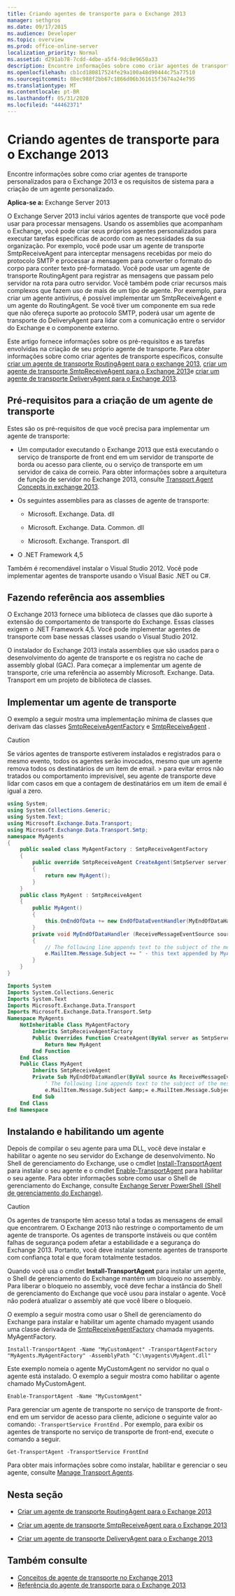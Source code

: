 ```yaml
---
title: Criando agentes de transporte para o Exchange 2013
manager: sethgros
ms.date: 09/17/2015
ms.audience: Developer
ms.topic: overview
ms.prod: office-online-server
localization_priority: Normal
ms.assetid: d291ab78-7cdd-4dbe-a5f4-9dc8e9650a33
description: Encontre informações sobre como criar agentes de transporte personalizados para o Exchange 2013 e os requisitos de sistema para a criação de um agente personalizado.
ms.openlocfilehash: cb1cd180817524fe29a100a48d90444c75a77510
ms.sourcegitcommit: 88ec988f2bb67c1866d06b361615f3674a24e795
ms.translationtype: MT
ms.contentlocale: pt-BR
ms.lasthandoff: 05/31/2020
ms.locfileid: "44462371"
---
```

# <a name="creating-transport-agents-for-exchange-2013"></a>Criando agentes de transporte para o Exchange 2013

Encontre informações sobre como criar agentes de transporte personalizados para o Exchange 2013 e os requisitos de sistema para a criação de um agente personalizado.
  
**Aplica-se a:** Exchange Server 2013
  
O Exchange Server 2013 inclui vários agentes de transporte que você pode usar para processar mensagens. Usando os assemblies que acompanham o Exchange, você pode criar seus próprios agentes personalizados para executar tarefas específicas de acordo com as necessidades da sua organização. Por exemplo, você pode usar um agente de transporte SmtpReceiveAgent para interceptar mensagens recebidas por meio do protocolo SMTP e processar a mensagem para converter o formato do corpo para conter texto pré-formatado. Você pode usar um agente de transporte RoutingAgent para registrar as mensagens que passam pelo servidor na rota para outro servidor. Você também pode criar recursos mais complexos que fazem uso de mais de um tipo de agente. Por exemplo, para criar um agente antivírus, é possível implementar um SmtpReceiveAgent e um agente do RoutingAgent. Se você tiver um componente em sua rede que não ofereça suporte ao protocolo SMTP, poderá usar um agente de transporte do DeliveryAgent para lidar com a comunicação entre o servidor do Exchange e o componente externo. 
  
Este artigo fornece informações sobre os pré-requisitos e as tarefas envolvidas na criação de seu próprio agente de transporte. Para obter informações sobre como criar agentes de transporte específicos, consulte [criar um agente de transporte RoutingAgent para o exchange 2013](how-to-create-a-routingagent-transport-agent-for-exchange-2013.md), [criar um agente de transporte SmtpReceiveAgent para o Exchange 2013](how-to-create-an-smtpreceiveagent-transport-agent-for-exchange-2013.md)e [criar um agente de transporte DeliveryAgent para o Exchange 2013](how-to-create-a-deliveryagent-transport-agent-for-exchange-2013.md).
  
## <a name="prerequisites-for-creating-a-transport-agent"></a>Pré-requisitos para a criação de um agente de transporte
<a name="bk_prerequisites"> </a>

Estes são os pré-requisitos de que você precisa para implementar um agente de transporte:
  
- Um computador executando o Exchange 2013 que está executando o serviço de transporte de front end em um servidor de transporte de borda ou acesso para cliente, ou o serviço de transporte em um servidor de caixa de correio. Para obter informações sobre a arquitetura de função de servidor no Exchange 2013, consulte [Transport Agent Concepts in exchange 2013](transport-agent-concepts-in-exchange-2013.md).
    
- Os seguintes assemblies para as classes de agente de transporte:
    
  - Microsoft. Exchange. Data. dll
    
  - Microsoft. Exchange. Data. Common. dll
    
  - Microsoft. Exchange. Transport. dll
    
- O .NET Framework 4,5
    
Também é recomendável instalar o Visual Studio 2012. Você pode implementar agentes de transporte usando o Visual Basic .NET ou C#.
  
## <a name="referencing-the-assemblies"></a>Fazendo referência aos assemblies
<a name="bk_ReferenceAssemblies"> </a>

O Exchange 2013 fornece uma biblioteca de classes que dão suporte à extensão do comportamento de transporte do Exchange. Essas classes exigem o .NET Framework 4,5. Você pode implementar agentes de transporte com base nessas classes usando o Visual Studio 2012.
  
O instalador do Exchange 2013 instala assemblies que são usados para o desenvolvimento do agente de transporte e os registra no cache de assembly global (GAC). Para começar a implementar um agente de transporte, crie uma referência ao assembly Microsoft. Exchange. Data. Transport em um projeto de biblioteca de classes.
  
## <a name="implementing-a-transport-agent"></a>Implementar um agente de transporte
<a name="bk_implementationExample"> </a>

O exemplo a seguir mostra uma implementação mínima de classes que derivam das classes [SmtpReceiveAgentFactory](https://msdn.microsoft.com/library/Microsoft.Exchange.Data.Transport.Smtp.SmtpReceiveAgentFactory.aspx) e [SmtpReceiveAgent](https://msdn.microsoft.com/library/Microsoft.Exchange.Data.Transport.Smtp.SmtpReceiveAgent.aspx) . 
  
> [!CAUTION]
> Se vários agentes de transporte estiverem instalados e registrados para o mesmo evento, todos os agentes serão invocados, mesmo que um agente remova todos os destinatários de um item de email. > para evitar erros não tratados ou comportamento imprevisível, seu agente de transporte deve lidar com casos em que a contagem de destinatários em um item de email é igual a zero. 
  
```cs
using System;
using System.Collections.Generic;
using System.Text;
using Microsoft.Exchange.Data.Transport;
using Microsoft.Exchange.Data.Transport.Smtp;
namespace MyAgents
{
    public sealed class MyAgentFactory : SmtpReceiveAgentFactory
    {
        public override SmtpReceiveAgent CreateAgent(SmtpServer server)
        {
            return new MyAgent();
        }
    }
    public class MyAgent : SmtpReceiveAgent
    {
        public MyAgent()
        {
            this.OnEndOfData += new EndOfDataEventHandler(MyEndOfDataHandler);
        }
        private void MyEndOfDataHandler (ReceiveMessageEventSource source, EndOfDataEventArgs e)
        {
            // The following line appends text to the subject of the message that caused the event.
            e.MailItem.Message.Subject += " - this text appended by MyAgent";
        }
    }
}
```

```vb
Imports System
Imports System.Collections.Generic
Imports System.Text
Imports Microsoft.Exchange.Data.Transport
Imports Microsoft.Exchange.Data.Transport.Smtp
Namespace MyAgents
    NotInheritable Class MyAgentFactory
        Inherits SmtpReceiveAgentFactory
        Public Overrides Function CreateAgent(ByVal server as SmtpServer) As SmtpReceiveAgent
            Return New MyAgent
        End Function
    End Class
    Public Class MyAgent
        Inherits SmtpReceiveAgent
        Private Sub MyEndOfDataHandler(ByVal source As ReceiveMessageEventSource, ByVal e As EndOfDataEventArgs) Handles Me.OnEndOfData
            ' The following line appends text to the subject of the message that caused the event.
            e.MailItem.Message.Subject &amp;= e.MailItem.Message.Subject + " - this text appended by MyAgent"
        End Sub
    End Class
End Namespace
```

## <a name="installing-and-enabling-an-agent"></a>Instalando e habilitando um agente
<a name="bk_InstallEnable"> </a>

Depois de compilar o seu agente para uma DLL, você deve instalar e habilitar o agente no seu servidor do Exchange de desenvolvimento. No Shell de gerenciamento do Exchange, use o cmdlet [Install-TransportAgent](https://technet.microsoft.com/library/aa997998.aspx) para instalar o seu agente e o cmdlet [Enable-TransportAgent](https://technet.microsoft.com/library/bb124921.aspx) para habilitar o seu agente. Para obter informações sobre como usar o Shell de gerenciamento do Exchange, consulte [Exchange Server PowerShell (Shell de gerenciamento do Exchange)](https://docs.microsoft.com/powershell/exchange/exchange-server/exchange-management-shell?view=exchange-ps).
  
> [!CAUTION]
> Os agentes de transporte têm acesso total a todas as mensagens de email que encontrarem. O Exchange 2013 não restringe o comportamento de um agente de transporte. Os agentes de transporte instáveis ou que contêm falhas de segurança podem afetar a estabilidade e a segurança do Exchange 2013. Portanto, você deve instalar somente agentes de transporte com confiança total e que foram totalmente testados. 
  
Quando você usa o cmdlet **Install-TransportAgent** para instalar um agente, o Shell de gerenciamento do Exchange mantém um bloqueio no assembly. Para liberar o bloqueio no assembly, você deve fechar a instância do Shell de gerenciamento do Exchange que você usou para instalar o agente. Você não poderá atualizar o assembly até que você libere o bloqueio. 
  
O exemplo a seguir mostra como usar o Shell de gerenciamento do Exchange para instalar e habilitar um agente chamado myagent usando uma classe derivada de [SmtpReceiveAgentFactory](https://msdn.microsoft.com/library/Microsoft.Exchange.Data.Transport.Smtp.SmtpReceiveAgentFactory.aspx) chamada myagents. MyAgentFactory. 
  
 `Install-TransportAgent -Name "MyCustomAgent" -TransportAgentFactory "MyAgents.MyAgentFactory" -AssemblyPath "C:\myagents\MyAgent.dll"`
  
Este exemplo nomeia o agente MyCustomAgent no servidor no qual o agente está instalado. O exemplo a seguir mostra como habilitar o agente chamado MyCustomAgent.
  
 `Enable-TransportAgent -Name "MyCustomAgent"`
  
Para gerenciar um agente de transporte no serviço de transporte de front-end em um servidor de acesso para cliente, adicione o seguinte valor ao comando: `-TransportService FrontEnd` . Por exemplo, para exibir os agentes de transporte no serviço de transporte de front-end, execute o comando a seguir.
  
 `Get-TransportAgent -TransportService FrontEnd`
  
Para obter mais informações sobre como instalar, habilitar e gerenciar o seu agente, consulte [Manage Transport Agents](https://technet.microsoft.com/library/bb125175%28v=exchg.150%29.aspx).
  
## <a name="in-this-section"></a>Nesta seção
<a name="bk_inthissection"> </a>

- [Criar um agente de transporte RoutingAgent para o Exchange 2013](how-to-create-a-routingagent-transport-agent-for-exchange-2013.md)
    
- [Criar um agente de transporte SmtpReceiveAgent para o Exchange 2013](how-to-create-an-smtpreceiveagent-transport-agent-for-exchange-2013.md)
    
- [Criar um agente de transporte DeliveryAgent para o Exchange 2013](how-to-create-a-deliveryagent-transport-agent-for-exchange-2013.md)
    
## <a name="see-also"></a>Também consulte

- [Conceitos de agente de transporte no Exchange 2013](transport-agent-concepts-in-exchange-2013.md)   
- [Referência do agente de transporte para o Exchange 2013](transport-agent-reference-for-exchange-2013.md)
    

